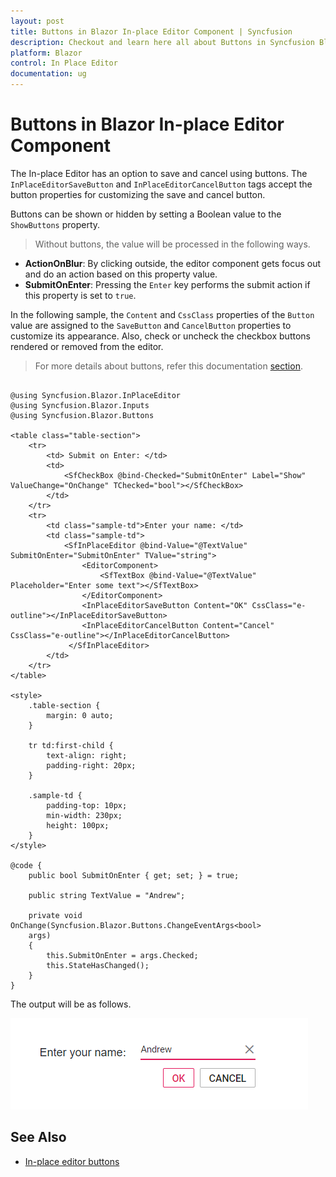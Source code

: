 ```yaml
---
layout: post
title: Buttons in Blazor In-place Editor Component | Syncfusion
description: Checkout and learn here all about Buttons in Syncfusion Blazor In-place Editor component and much more.
platform: Blazor
control: In Place Editor 
documentation: ug
---
```


# Buttons in Blazor In-place Editor Component

The In-place Editor has an option to save and cancel using buttons. The `InPlaceEditorSaveButton` and `InPlaceEditorCancelButton` tags accept the button properties for customizing the save and cancel button.

Buttons can be shown or hidden by setting a Boolean value to the `ShowButtons` property.

> Without buttons, the value will be processed in the following ways.

* **ActionOnBlur**: By clicking outside, the editor component gets focus out and do an action based on this property value.
* **SubmitOnEnter**: Pressing the `Enter` key performs the submit action if this property is set to `true`.

In the following sample, the `Content` and `CssClass` properties of the `Button` value are assigned to the `SaveButton` and `CancelButton` properties to customize its appearance. Also, check or uncheck the checkbox buttons rendered or removed from the editor.

> For more details about buttons, refer this documentation [section](../button/).

```cshtml

@using Syncfusion.Blazor.InPlaceEditor
@using Syncfusion.Blazor.Inputs
@using Syncfusion.Blazor.Buttons

<table class="table-section">
    <tr>
        <td> Submit on Enter: </td>
        <td>
            <SfCheckBox @bind-Checked="SubmitOnEnter" Label="Show" ValueChange="OnChange" TChecked="bool"></SfCheckBox>
        </td>
    </tr>
    <tr>
        <td class="sample-td">Enter your name: </td>
        <td class="sample-td">
            <SfInPlaceEditor @bind-Value="@TextValue" SubmitOnEnter="SubmitOnEnter" TValue="string">
                <EditorComponent>
                    <SfTextBox @bind-Value="@TextValue" Placeholder="Enter some text"></SfTextBox>
                </EditorComponent>
                <InPlaceEditorSaveButton Content="OK" CssClass="e-outline"></InPlaceEditorSaveButton>
                <InPlaceEditorCancelButton Content="Cancel" CssClass="e-outline"></InPlaceEditorCancelButton>
             </SfInPlaceEditor>
        </td>
    </tr>
</table>

<style>
    .table-section {
        margin: 0 auto;
    }

    tr td:first-child {
        text-align: right;
        padding-right: 20px;
    }

    .sample-td {
        padding-top: 10px;
        min-width: 230px;
        height: 100px;
    }
</style>

@code {
    public bool SubmitOnEnter { get; set; } = true;

    public string TextValue = "Andrew";

    private void OnChange(Syncfusion.Blazor.Buttons.ChangeEventArgs<bool>
    args)
    {
        this.SubmitOnEnter = args.Checked;
        this.StateHasChanged();
    }
}

```

The output will be as follows.

![showButton](./images/show-buttons.png)

## See Also

* [In-place editor buttons](./how-to/dynamic-edit-mode)